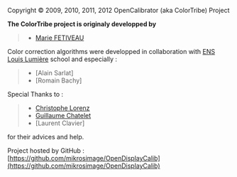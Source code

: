 Copyright &copy; 2009, 2010, 2011, 2012 OpenCalibrator (aka ColorTribe) Project

**The ColorTribe project is originaly developped by**  
>- [Marie FETIVEAU](https://github.com/mfe)

Color correction algorithms were developped in collaboration with [ENS Louis Lumière](http://www.ens-louis-lumiere.fr/) school and especially :
>- [Alain Sarlat]
>- [Romain Bachy]

Special Thanks to :
>- [Christophe Lorenz](https://github.com/ChristopheLorenz) 
>- [Guillaume Chatelet](https://github.com/gchatelet)
>- [Laurent Clavier]  


for their advices and help.

Project hosted by GitHub : [https://github.com/mikrosimage/OpenDisplayCalib](https://github.com/mikrosimage/OpenDisplayCalib)
